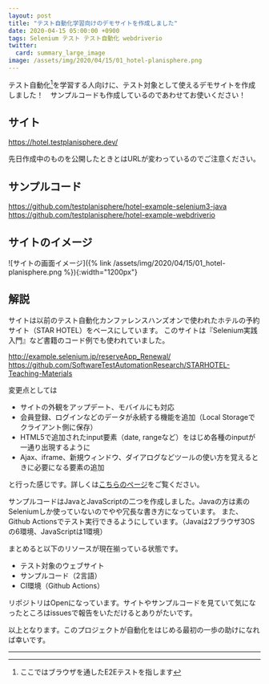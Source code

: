 ```yaml
---
layout: post
title: "テスト自動化学習向けのデモサイトを作成しました"
date: 2020-04-15 05:00:00 +0900
tags: Selenium テスト テスト自動化 webdriverio
twitter:
  card: summary_large_image
image: /assets/img/2020/04/15/01_hotel-planisphere.png
---
```


テスト自動化[^1]を学習する人向けに、テスト対象として使えるデモサイトを作成しました！　サンプルコードも作成しているのであわせてお使いください！

## サイト

<https://hotel.testplanisphere.dev/>

先日作成中のものを公開したときとはURLが変わっているのでご注意ください。

## サンプルコード

<https://github.com/testplanisphere/hotel-example-selenium3-java>
<https://github.com/testplanisphere/hotel-example-webdriverio>

## サイトのイメージ

![サイトの画面イメージ]({% link /assets/img/2020/04/15/01_hotel-planisphere.png %}){:width="1200px"}

## 解説

サイトは以前のテスト自動化カンファレンスハンズオンで使われたホテルの予約サイト（STAR HOTEL）をベースにしています。
このサイトは『Selenium実践入門』など書籍のコード例でも使われていました。

<http://example.selenium.jp/reserveApp_Renewal/>
<https://github.com/SoftwareTestAutomationResearch/STARHOTEL-Teaching-Materials>

変更点としては

* サイトの外観をアップデート、モバイルにも対応
* 会員登録、ログインなどのデータが永続する機能を追加（Local Storageでクライアント側に保存）
* HTML5で追加されたinput要素（date, rangeなど）をはじめ各種のinputが一通り出現するように
* Ajax、iframe、新規ウィンドウ、ダイアログなどツールの使い方を覚えるときに必要になる要素の追加

と行った感じです。詳しくは[こちらのページ](https://hotel.testplanisphere.dev/about.html)をご覧ください。

サンプルコードはJavaとJavaScriptの二つを作成しました。Javaの方は素のSeleniumしか使っていないのでやや冗長な書き方になっています。
また、Github Actionsでテスト実行できるようにしています。（Javaは2ブラウザ3OSの6環境、JavaScriptは1環境）

まとめると以下のリソースが現在揃っている状態です。

* テスト対象のウェブサイト
* サンプルコード（2言語）
* CI環境（Github Actions）

リポジトリはOpenになっています。サイトやサンプルコードを見ていて気になったところはissuesで報告をいただけるとありがたいです。

以上となります。このプロジェクトが自動化をはじめる最初の一歩の助けになれば幸いです。

---

[^1]: ここではブラウザを通したE2Eテストを指します
